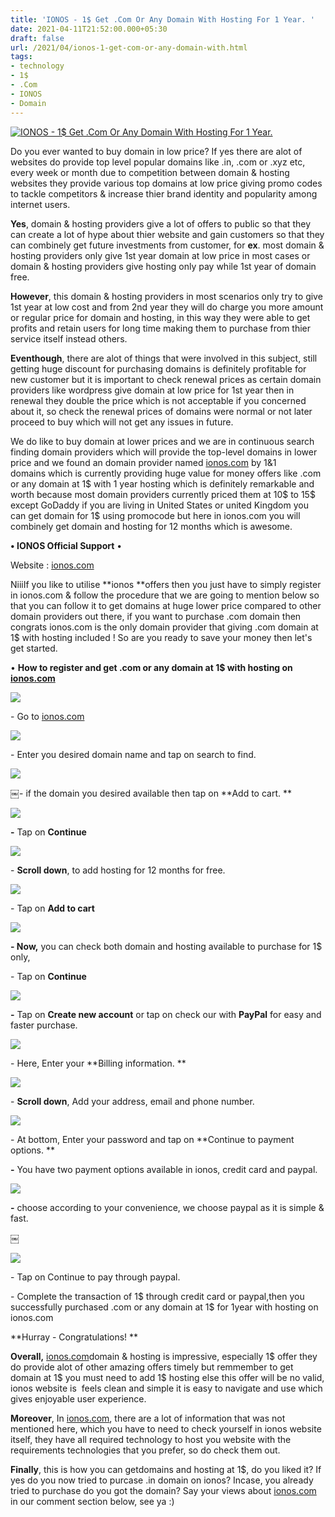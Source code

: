 ```yaml
---
title: 'IONOS - 1$ Get .Com Or Any Domain With Hosting For 1 Year. '
date: 2021-04-11T21:52:00.000+05:30
draft: false
url: /2021/04/ionos-1-get-com-or-any-domain-with.html
tags: 
- technology
- 1$
- .Com
- IONOS
- Domain
---
```


 [![IONOS - 1$ Get .Com Or Any Domain With Hosting For 1 Year.](https://lh3.googleusercontent.com/-_ypP4jFylnY/YHRzubX4McI/AAAAAAAAEFg/RpOjcBb5myw2gB-c7L8kvYY8UrL2NYGBgCLcBGAsYHQ/s1600/1618244532252802-0.png "IONOS - 1$ Get .Com Or Any Domain With Hosting For 1 Year.")](https://lh3.googleusercontent.com/-_ypP4jFylnY/YHRzubX4McI/AAAAAAAAEFg/RpOjcBb5myw2gB-c7L8kvYY8UrL2NYGBgCLcBGAsYHQ/s1600/1618244532252802-0.png) 

  

Do you ever wanted to buy domain in low price? If yes there are alot of websites do provide top level popular domains like .in, .com or .xyz etc, every week or month due to competition between domain & hosting websites they provide various top domains at low price giving promo codes to tackle competitors & increase thier brand identity and popularity among internet users.   

  

**Yes**, domain & hosting providers give a lot of offers to public so that they can create a lot of hype about thier website and gain customers so that they can combinely get future investments from customer, for **ex**. most domain & hosting providers only give 1st year domain at low price in most cases or domain & hosting providers give hosting only pay while 1st year of domain free.   

  

**However**, this domain & hosting providers in most scenarios only try to give 1st year at low cost and from 2nd year they will do charge you more amount or regular price for domain and hosting, in this way they were able to get profits and retain users for long time making them to purchase from thier service itself instead others.   

  

**Eventhough**, there are alot of things that were involved in this subject, still getting huge discount for purchasing domains is definitely profitable for new customer but it is important to check renewal prices as certain domain providers like wordpress give domain at low price for 1st year then in renewal they double the price which is not acceptable if you concerned about it, so check the renewal prices of domains were normal or not later proceed to buy which will not get any issues in future.   

  

We do like to buy domain at lower prices and we are in continuous search finding domain providers which will provide the top-level domains in lower price and we found an domain provider named [ionos.com](http://ionos.com) by 1&1 domains which is currently providing huge value for money offers like .com or any domain at 1$ with 1 year hosting which is definitely remarkable and worth because most domain providers currently priced them at 10$ to 15$ except GoDaddy if you are living in United States or united Kingdom you can get domain for 1$ using promocode but here in ionos.com you will combinely get domain and hosting for 12 months which is awesome. 

  

**• IONOS Official Support** •   

  

Website : [ionos.com](http://www.ionos.com)

  

NiiiIf you like to utilise **ionos **offers then you just have to simply register in ionos.com & follow the procedure that we are going to mention below so that you can follow it to get domains at huge lower price compared to other domain providers out there, if you want to purchase .com domain then congrats ionos.com is the only domain provider that giving .com domain at 1$ with hosting included ! So are you ready to save your money then let's get started.   

  

• **How to register and get .com or any domain at 1$ with hosting on [ionos.com](http://www.ionos.com/)**  

  

 [![](https://lh3.googleusercontent.com/-HF_5kQp7mRQ/YHRztB20LwI/AAAAAAAAEFc/nvPw8dc56-4nttTWIyOrH_qaR99L7SkPACLcBGAsYHQ/s1600/1618244522929099-1.png)](https://lh3.googleusercontent.com/-HF_5kQp7mRQ/YHRztB20LwI/AAAAAAAAEFc/nvPw8dc56-4nttTWIyOrH_qaR99L7SkPACLcBGAsYHQ/s1600/1618244522929099-1.png) 

  

\- Go to [ionos.com](http://www.ionos.com)

  

 [![](https://lh3.googleusercontent.com/-XzO0UAMR1_8/YHRzqy9hvaI/AAAAAAAAEFY/rBpXARAHZ4AKWRvKkSlE7xFmffYzyUmlQCLcBGAsYHQ/s1600/1618244504623941-2.png)](https://lh3.googleusercontent.com/-XzO0UAMR1_8/YHRzqy9hvaI/AAAAAAAAEFY/rBpXARAHZ4AKWRvKkSlE7xFmffYzyUmlQCLcBGAsYHQ/s1600/1618244504623941-2.png) 

  

\- Enter you desired domain name and tap on search to find. 

  

 [![](https://lh3.googleusercontent.com/-cLly8GgqTng/YHRzmI5n2uI/AAAAAAAAEFQ/26SJNayApV4btclow19dHkvPveIt49V4wCLcBGAsYHQ/s1600/1618244493666713-3.png)](https://lh3.googleusercontent.com/-cLly8GgqTng/YHRzmI5n2uI/AAAAAAAAEFQ/26SJNayApV4btclow19dHkvPveIt49V4wCLcBGAsYHQ/s1600/1618244493666713-3.png) 

￼- if the domain you desired available then tap on **Add to cart. **

 **[![](https://lh3.googleusercontent.com/-OLiiHcTCj0E/YHRzjVkhv2I/AAAAAAAAEFM/2lqqUeBBGCEjOrcxj1YC0U-RG8k1e6BtgCLcBGAsYHQ/s1600/1618244480845894-4.png)](https://lh3.googleusercontent.com/-OLiiHcTCj0E/YHRzjVkhv2I/AAAAAAAAEFM/2lqqUeBBGCEjOrcxj1YC0U-RG8k1e6BtgCLcBGAsYHQ/s1600/1618244480845894-4.png)** 

**\-** Tap on **Continue**

 **[![](https://lh3.googleusercontent.com/-cHKhd4JphA4/YHRzgKzWyPI/AAAAAAAAEFI/XqvGuUEdxc02jwZwjeiUsjEOE9M3RSNXQCLcBGAsYHQ/s1600/1618244457860281-5.png)](https://lh3.googleusercontent.com/-cHKhd4JphA4/YHRzgKzWyPI/AAAAAAAAEFI/XqvGuUEdxc02jwZwjeiUsjEOE9M3RSNXQCLcBGAsYHQ/s1600/1618244457860281-5.png)** 

\- **Scroll down**, to add hosting for 12 months for free. 

  

 [![](https://lh3.googleusercontent.com/-4b2FmMU793M/YHRzZ8OLCNI/AAAAAAAAEE8/FqXsFPs8BH8J0f6vaErA6MTQI9uqjw1mACLcBGAsYHQ/s1600/1618244440919420-6.png)](https://lh3.googleusercontent.com/-4b2FmMU793M/YHRzZ8OLCNI/AAAAAAAAEE8/FqXsFPs8BH8J0f6vaErA6MTQI9uqjw1mACLcBGAsYHQ/s1600/1618244440919420-6.png) 

  

\- Tap on **Add to cart**

 **[![](https://lh3.googleusercontent.com/-bPggK7MANgg/YHRzWCgN9mI/AAAAAAAAEE4/2jAReqeGH4MJYHoUAmrVL2UzH3VvKtUhwCLcBGAsYHQ/s1600/1618244420949178-7.png)](https://lh3.googleusercontent.com/-bPggK7MANgg/YHRzWCgN9mI/AAAAAAAAEE4/2jAReqeGH4MJYHoUAmrVL2UzH3VvKtUhwCLcBGAsYHQ/s1600/1618244420949178-7.png)** 

**\- Now,** you can check both domain and hosting available to purchase for 1$ only, 

  

\- Tap on **Continue**

 **[![](https://lh3.googleusercontent.com/-Q21ALPFcAjg/YHRzRCkr7YI/AAAAAAAAEE0/CgyQI9seU1sehS5s9Y54IwG2CmCR5pKSwCLcBGAsYHQ/s1600/1618244406545169-8.png)](https://lh3.googleusercontent.com/-Q21ALPFcAjg/YHRzRCkr7YI/AAAAAAAAEE0/CgyQI9seU1sehS5s9Y54IwG2CmCR5pKSwCLcBGAsYHQ/s1600/1618244406545169-8.png)** 

**\-** Tap on **Create new account** or tap on check our with **PayPal** for easy and faster purchase. 

  

 [![](https://lh3.googleusercontent.com/-5o7fUrg7r2A/YHRzNvxbEqI/AAAAAAAAEEs/atkimFr0IPMo0ED2QuYf0RlMgXiJu04KwCLcBGAsYHQ/s1600/1618244394154659-9.png)](https://lh3.googleusercontent.com/-5o7fUrg7r2A/YHRzNvxbEqI/AAAAAAAAEEs/atkimFr0IPMo0ED2QuYf0RlMgXiJu04KwCLcBGAsYHQ/s1600/1618244394154659-9.png) 

  

\- Here, Enter your **Billing information. **

 **[![](https://lh3.googleusercontent.com/-yBn6WNXDCQk/YHRzKXhn7UI/AAAAAAAAEEk/rRQHvlvIkiMNISwauyRuz332BfJdiMdjwCLcBGAsYHQ/s1600/1618244382987649-10.png)](https://lh3.googleusercontent.com/-yBn6WNXDCQk/YHRzKXhn7UI/AAAAAAAAEEk/rRQHvlvIkiMNISwauyRuz332BfJdiMdjwCLcBGAsYHQ/s1600/1618244382987649-10.png)** 

\- **Scroll down**, Add your address, email and phone number. 

  

 [![](https://lh3.googleusercontent.com/-ue7aiN9EuO0/YHRzHp37vqI/AAAAAAAAEEg/omOCubd5PxcxOINM0ugmT9y1iFhH_4oCwCLcBGAsYHQ/s1600/1618244350236177-11.png)](https://lh3.googleusercontent.com/-ue7aiN9EuO0/YHRzHp37vqI/AAAAAAAAEEg/omOCubd5PxcxOINM0ugmT9y1iFhH_4oCwCLcBGAsYHQ/s1600/1618244350236177-11.png) 

  

  

\- At bottom, Enter your password and tap on **Continue to payment options. **

**\-** You have two payment options available in ionos, credit card and paypal. 

 **[![](https://lh3.googleusercontent.com/-POJSajV8eGc/YHRy_Whj7lI/AAAAAAAAEEc/Z3idACuiPvMk-uZLBAk3SVVPUhWEopd0gCLcBGAsYHQ/s1600/1618244343816735-12.png)](https://lh3.googleusercontent.com/-POJSajV8eGc/YHRy_Whj7lI/AAAAAAAAEEc/Z3idACuiPvMk-uZLBAk3SVVPUhWEopd0gCLcBGAsYHQ/s1600/1618244343816735-12.png)** 

**\-** choose according to your convenience, we choose paypal as it is simple & fast. 

  

￼

 [![](https://lh3.googleusercontent.com/-FV2GvmurQZM/YHRy9i2B7_I/AAAAAAAAEEY/QAhm36XgptsKayFzPe4NaXK91Q5wrmZQwCLcBGAsYHQ/s1600/1618244332711596-13.png)](https://lh3.googleusercontent.com/-FV2GvmurQZM/YHRy9i2B7_I/AAAAAAAAEEY/QAhm36XgptsKayFzPe4NaXK91Q5wrmZQwCLcBGAsYHQ/s1600/1618244332711596-13.png) 

  

\- Tap on Continue to pay through paypal. 

  

\- Complete the transaction of 1$ through credit card or paypal,then you successfully purchased .com or any domain at 1$ for 1year with hosting on ionos.com

  

**Hurray - Congratulations! **  

**Overall,** [ionos.com](http://ionos.com)domain & hosting is impressive, especially 1$ offer they do provide alot of other amazing offers timely but remmember to get domain at 1$ you must need to add 1$ hosting else this offer will be no valid, ionos website is  feels clean and simple it is easy to navigate and use which gives enjoyable user experience. 

  

**Moreover**, In [ionos.com](http://www.ionos.com), there are a lot of information that was not mentioned here, which you have to need to check yourself in ionos website itself, they have all required technology to host you website with the requirements technologies that you prefer, so do check them out.   

  

**Finally**, this is how you can getdomains and hosting at 1$, do you liked it? If yes do you now tried to purcase .in domain on ionos? Incase, you already tried to purchase do you got the domain? Say your views about [ionos.com](http://www.ionos.com) in our comment section below, see ya :)